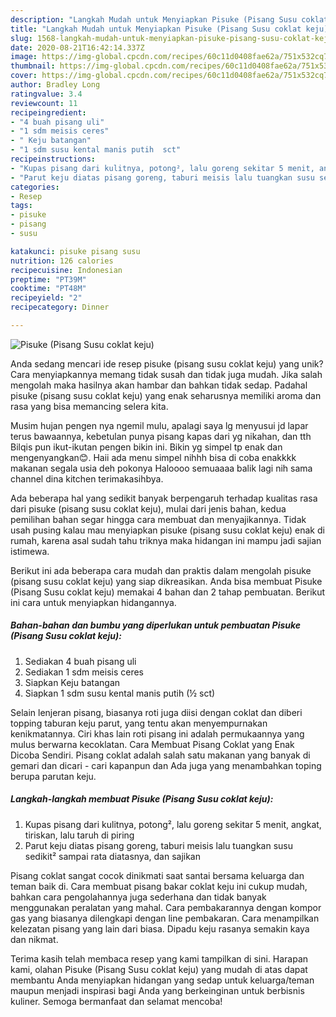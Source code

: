 ```yaml
---
description: "Langkah Mudah untuk Menyiapkan Pisuke (Pisang Susu coklat keju) yang Lezat Sekali"
title: "Langkah Mudah untuk Menyiapkan Pisuke (Pisang Susu coklat keju) yang Lezat Sekali"
slug: 1568-langkah-mudah-untuk-menyiapkan-pisuke-pisang-susu-coklat-keju-yang-lezat-sekali
date: 2020-08-21T16:42:14.337Z
image: https://img-global.cpcdn.com/recipes/60c11d0408fae62a/751x532cq70/pisuke-pisang-susu-coklat-keju-foto-resep-utama.jpg
thumbnail: https://img-global.cpcdn.com/recipes/60c11d0408fae62a/751x532cq70/pisuke-pisang-susu-coklat-keju-foto-resep-utama.jpg
cover: https://img-global.cpcdn.com/recipes/60c11d0408fae62a/751x532cq70/pisuke-pisang-susu-coklat-keju-foto-resep-utama.jpg
author: Bradley Long
ratingvalue: 3.4
reviewcount: 11
recipeingredient:
- "4 buah pisang uli"
- "1 sdm meisis ceres"
- " Keju batangan"
- "1 sdm susu kental manis putih  sct"
recipeinstructions:
- "Kupas pisang dari kulitnya, potong², lalu goreng sekitar 5 menit, angkat, tiriskan, lalu taruh di piring"
- "Parut keju diatas pisang goreng, taburi meisis lalu tuangkan susu sedikit² sampai rata diatasnya, dan sajikan"
categories:
- Resep
tags:
- pisuke
- pisang
- susu

katakunci: pisuke pisang susu 
nutrition: 126 calories
recipecuisine: Indonesian
preptime: "PT39M"
cooktime: "PT48M"
recipeyield: "2"
recipecategory: Dinner

---
```



![Pisuke (Pisang Susu coklat keju)](https://img-global.cpcdn.com/recipes/60c11d0408fae62a/751x532cq70/pisuke-pisang-susu-coklat-keju-foto-resep-utama.jpg)

Anda sedang mencari ide resep pisuke (pisang susu coklat keju) yang unik? Cara menyiapkannya memang tidak susah dan tidak juga mudah. Jika salah mengolah maka hasilnya akan hambar dan bahkan tidak sedap. Padahal pisuke (pisang susu coklat keju) yang enak seharusnya memiliki aroma dan rasa yang bisa memancing selera kita.

Musim hujan pengen nya ngemil mulu, apalagi saya lg menyusui jd lapar terus bawaannya, kebetulan punya pisang kapas dari yg nikahan, dan tth Bilqis pun ikut-ikutan pengen bikin ini. Bikin yg simpel tp enak dan mengenyangkan😊. Haii ada menu simpel nihhh bisa di coba enakkkk makanan segala usia deh pokonya Haloooo semuaaaa balik lagi nih sama channel dina kitchen terimakasihbya.

Ada beberapa hal yang sedikit banyak berpengaruh terhadap kualitas rasa dari pisuke (pisang susu coklat keju), mulai dari jenis bahan, kedua pemilihan bahan segar hingga cara membuat dan menyajikannya. Tidak usah pusing kalau mau menyiapkan pisuke (pisang susu coklat keju) enak di rumah, karena asal sudah tahu triknya maka hidangan ini mampu jadi sajian istimewa.


Berikut ini ada beberapa cara mudah dan praktis dalam mengolah pisuke (pisang susu coklat keju) yang siap dikreasikan. Anda bisa membuat Pisuke (Pisang Susu coklat keju) memakai 4 bahan dan 2 tahap pembuatan. Berikut ini cara untuk menyiapkan hidangannya.

<!--inarticleads1-->

##### Bahan-bahan dan bumbu yang diperlukan untuk pembuatan Pisuke (Pisang Susu coklat keju):

1. Sediakan 4 buah pisang uli
1. Sediakan 1 sdm meisis ceres
1. Siapkan  Keju batangan
1. Siapkan 1 sdm susu kental manis putih (½ sct)


Selain lenjeran pisang, biasanya roti juga diisi dengan coklat dan diberi topping taburan keju parut, yang tentu akan menyempurnakan kenikmatannya. Ciri khas lain roti pisang ini adalah permukaannya yang mulus berwarna kecoklatan. Cara Membuat Pisang Coklat yang Enak Dicoba Sendiri. Pisang coklat adalah salah satu makanan yang banyak di gemari dan dicari - cari kapanpun dan Ada juga yang menambahkan toping berupa parutan keju. 

<!--inarticleads2-->

##### Langkah-langkah membuat Pisuke (Pisang Susu coklat keju):

1. Kupas pisang dari kulitnya, potong², lalu goreng sekitar 5 menit, angkat, tiriskan, lalu taruh di piring
1. Parut keju diatas pisang goreng, taburi meisis lalu tuangkan susu sedikit² sampai rata diatasnya, dan sajikan


Pisang coklat sangat cocok dinikmati saat santai bersama keluarga dan teman baik di. Cara membuat pisang bakar coklat keju ini cukup mudah, bahkan cara pengolahannya juga sederhana dan tidak banyak menggunakan peralatan yang mahal. Cara pembakarannya dengan kompor gas yang biasanya dilengkapi dengan line pembakaran. Cara menampilkan kelezatan pisang yang lain dari biasa. Dipadu keju rasanya semakin kaya dan nikmat. 

Terima kasih telah membaca resep yang kami tampilkan di sini. Harapan kami, olahan Pisuke (Pisang Susu coklat keju) yang mudah di atas dapat membantu Anda menyiapkan hidangan yang sedap untuk keluarga/teman maupun menjadi inspirasi bagi Anda yang berkeinginan untuk berbisnis kuliner. Semoga bermanfaat dan selamat mencoba!
